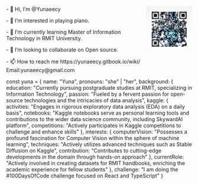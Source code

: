 <div>
<img width="25%" align="right" src="https://github.com/Yunaeecy/Yunaeecy/blob/main/.github/workflows/00001-725946248.png">

<p>- 👋 Hi, I’m @Yunaeecy</p>
<p>- 👀 I’m interested in playing piano.</p>
<p>- 🌱 I’m currently learning Master of Information Technology in RMIT University.</p>
<p>- 💞️ I’m looking to collaborate on Open source.</p>
<p>- 📫 How to reach me https://yunaeecy.gitbook.io/wiki/  Email:yunaeecy@gmail.com</p>

const yuna = {
  name: "Yuna",
  pronouns: "she" | "her",
  background: {
    education: "Currently pursuing postgraduate studies at RMIT, specializing in Information Technology",
    passion: "Fueled by a fervent passion for open-source technologies and the intricacies of data analysis",
    kaggle: {
      activities: "Engages in rigorous exploratory data analysis (EDA) on a daily basis",
      notebooks: "Kaggle notebooks serve as personal learning tools and contributions to the wider data science community, including SkywardAI platform",
      competitions: "Actively participates in Kaggle competitions to challenge and enhance skills"
    },
    interests: {
      computerVision: "Possesses a profound fascination for Computer Vision within the sphere of machine learning",
      techniques: "Actively utilizes advanced techniques such as Stable Diffusion on Kaggle",
      contribution: "Contributes to cutting-edge developments in the domain through hands-on approach"
    },
    currentRole: "Actively involved in creating datasets for RMIT handbooks, enriching the academic experience for fellow students"
  },
  challenge: "I am doing the #100DaysOfCode challenge focused on React and TypeScript"
}


<!-- <p align="left" width="100%">
<img width="50%" align="right" src="https://user-images.githubusercontent.com/82499435/197423420-c593ad0e-aedd-4ad4-b5ba-22fce0cd066d.gif">
</p> -->
</div>
